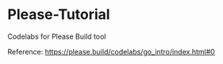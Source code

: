 # Please-Tutorial

Codelabs for Please Build tool

Reference: https://please.build/codelabs/go_intro/index.html#0

